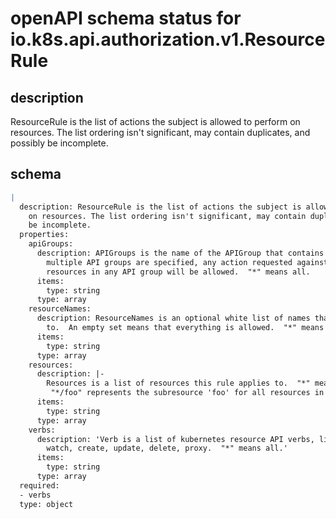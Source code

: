 # openAPI schema status for io.k8s.api.authorization.v1.ResourceRule

## description

ResourceRule is the list of actions the subject is allowed to perform on resources. The list ordering isn't significant, may contain duplicates, and possibly be incomplete.

## schema

```yaml
|
  description: ResourceRule is the list of actions the subject is allowed to perform
    on resources. The list ordering isn't significant, may contain duplicates, and possibly
    be incomplete.
  properties:
    apiGroups:
      description: APIGroups is the name of the APIGroup that contains the resources.  If
        multiple API groups are specified, any action requested against one of the enumerated
        resources in any API group will be allowed.  "*" means all.
      items:
        type: string
      type: array
    resourceNames:
      description: ResourceNames is an optional white list of names that the rule applies
        to.  An empty set means that everything is allowed.  "*" means all.
      items:
        type: string
      type: array
    resources:
      description: |-
        Resources is a list of resources this rule applies to.  "*" means all in the specified apiGroups.
         "*/foo" represents the subresource 'foo' for all resources in the specified apiGroups.
      items:
        type: string
      type: array
    verbs:
      description: 'Verb is a list of kubernetes resource API verbs, like: get, list,
        watch, create, update, delete, proxy.  "*" means all.'
      items:
        type: string
      type: array
  required:
  - verbs
  type: object

```

